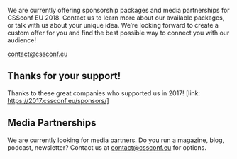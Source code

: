 We are currently offering sponsorship packages and media partnerships for CSSconf EU 2018. Contact us to learn more about our available packages, or talk with us about your unique idea. We’re looking forward to create a custom offer for you and find the best possible way to connect you with our audience!

contact@cssconf.eu

## Thanks for your support!

Thanks to these great companies who supported us in 2017! [link: https://2017.cssconf.eu/sponsors/]

## Media Partnerships

We are currently looking for media partners. Do you run a magazine, blog, podcast, newsletter? Contact us at contact@cssconf.eu for options.
